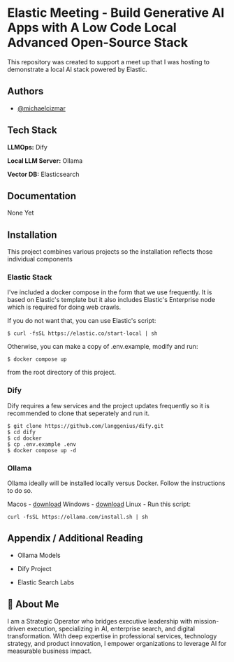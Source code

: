 
# Elastic Meeting - Build Generative AI Apps with A Low Code Local Advanced Open-Source Stack

This repository was created to support a meet up that I was hosting to demonstrate a local AI stack powered by Elastic.
## Authors

- [@michaelcizmar](https://www.github.com/michaelcizmar)


## Tech Stack

**LLMOps:** Dify

**Local LLM Server:** Ollama

**Vector DB:** Elasticsearch


## Documentation

None Yet


## Installation

This project combines various projects so the installation reflects those individual components

### Elastic Stack
I've included a docker compose in the form that we use frequently.  It is based on Elastic's template but it also includes Elastic's Enterprise node which is required for doing web crawls. 

If you do not want that, you can use Elastic's script:
```
$ curl -fsSL https://elastic.co/start-local | sh
```

Otherwise, you can make a copy of .env.example, modify and run:

```
$ docker compose up
```

from the root directory of this project.

### Dify

Dify requires a few services and the project updates frequently so it is recommended to clone that seperately and run it. 
```
$ git clone https://github.com/langgenius/dify.git
$ cd dify
$ cd docker
$ cp .env.example .env
$ docker compose up -d
```

### Ollama

Ollama ideally will be installed locally versus Docker.  Follow the instructions to do so.

Macos  - [download](https://ollama.com/download/Ollama-darwin.zip)
Windows - [download](https://ollama.com/download/OllamaSetup.exe)
Linux - Run this script:
```
curl -fsSL https://ollama.com/install.sh | sh
```


## Appendix / Additional Reading

* Ollama Models
  
* Dify Project

* Elastic Search Labs


## 🚀 About Me
I am a Strategic Operator who bridges executive leadership with mission-driven execution, specializing in AI, enterprise search, and digital transformation. With deep expertise in professional services, technology strategy, and product innovation, I empower organizations to leverage AI for measurable business impact.

